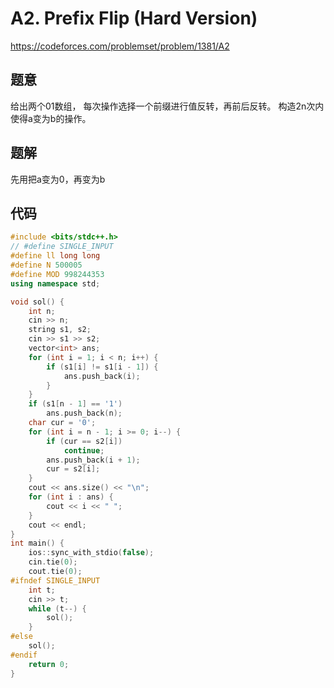 # A2. Prefix Flip (Hard Version)
https://codeforces.com/problemset/problem/1381/A2

## 题意

给出两个01数组，
每次操作选择一个前缀进行值反转，再前后反转。
构造2n次内使得a变为b的操作。

## 题解

先用把a变为0，再变为b

## 代码

``` cpp
#include <bits/stdc++.h>
// #define SINGLE_INPUT
#define ll long long
#define N 500005
#define MOD 998244353
using namespace std;

void sol() {
    int n;
    cin >> n;
    string s1, s2;
    cin >> s1 >> s2;
    vector<int> ans;
    for (int i = 1; i < n; i++) {
        if (s1[i] != s1[i - 1]) {
            ans.push_back(i);
        }
    }
    if (s1[n - 1] == '1')
        ans.push_back(n);
    char cur = '0';
    for (int i = n - 1; i >= 0; i--) {
        if (cur == s2[i])
            continue;
        ans.push_back(i + 1);
        cur = s2[i];
    }
    cout << ans.size() << "\n";
    for (int i : ans) {
        cout << i << " ";
    }
    cout << endl;
}
int main() {
    ios::sync_with_stdio(false);
    cin.tie(0);
    cout.tie(0);
#ifndef SINGLE_INPUT
    int t;
    cin >> t;
    while (t--) {
        sol();
    }
#else
    sol();
#endif
    return 0;
}
```